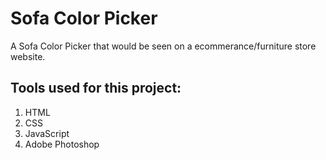 # Sofa Color Picker
A Sofa Color Picker that would be seen on a ecommerance/furniture store website.

## Tools used for this project:
1. HTML
2. CSS
3. JavaScript
4. Adobe Photoshop
